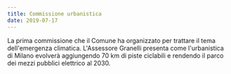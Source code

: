 ```yaml
---
title: Commissione urbanistica
date: 2019-07-17
---
```


La prima commissione che il Comune ha organizzato per trattare il tema dell'emergenza climatica.
L'Assessore Granelli presenta come l'urbanistica di Milano evolverà aggiungendo 70 km di piste ciclabili e rendendo il parco dei mezzi pubblici elettrico al 2030.